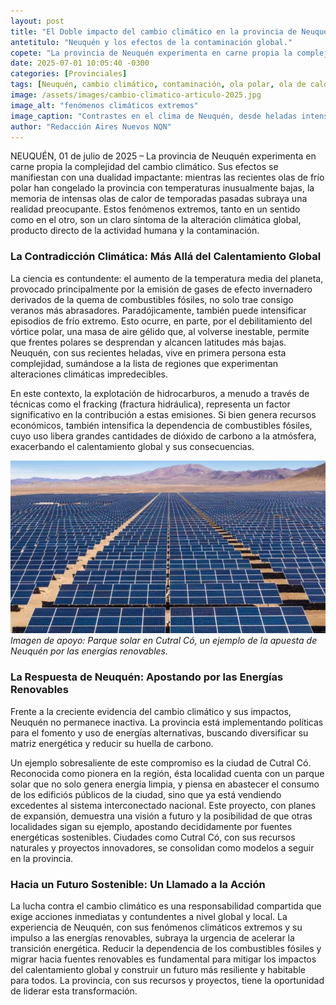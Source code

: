 ```yaml
---
layout: post
title: "El Doble impacto del cambio climático en la provincia de Neuquén y la ruta hacia la sostenibilidad."
antetitulo: "Neuquén y los efectos de la contaminación global."
copete: "La provincia de Neuquén experimenta en carne propia la complejidad del cambio climático. Sus efectos se manifiestan con una dualidad impactante: mientras las recientes olas de frío polar han congelado la cordillera con temperaturas inusualmente bajas, la memoria de intensas olas de calor de temporadas pasadas subraya una realidad preocupante. Estos fenómenos extremos, tanto en un sentido como en el otro, son un claro síntoma de la alteración climática global, producto directo de la actividad humana y la contaminación."
date: 2025-07-01 10:05:40 -0300
categories: [Provinciales]
tags: [Neuquén, cambio climático, contaminación, ola polar, ola de calor, fracking, energías renovables, Cutral Có, sostenibilidad]
image: /assets/images/cambio-climatico-articulo-2025.jpg
image_alt: "fenómenos climáticos extremos"
image_caption: "Contrastes en el clima de Neuquén, desde heladas intensas hasta olas de calor."
author: "Redacción Aires Nuevos NQN"
---
```


NEUQUÉN, 01 de julio de 2025 – La provincia de Neuquén experimenta en carne propia la complejidad del cambio climático. Sus efectos se manifiestan con una dualidad impactante: mientras las recientes olas de frío polar han congelado la provincia con temperaturas inusualmente bajas, la memoria de intensas olas de calor de temporadas pasadas subraya una realidad preocupante. Estos fenómenos extremos, tanto en un sentido como en el otro, son un claro síntoma de la alteración climática global, producto directo de la actividad humana y la contaminación.

### La Contradicción Climática: Más Allá del Calentamiento Global

La ciencia es contundente: el aumento de la temperatura media del planeta, provocado principalmente por la emisión de gases de efecto invernadero derivados de la quema de combustibles fósiles, no solo trae consigo veranos más abrasadores. Paradójicamente, también puede intensificar episodios de frío extremo. Esto ocurre, en parte, por el debilitamiento del vórtice polar, una masa de aire gélido que, al volverse inestable, permite que frentes polares se desprendan y alcancen latitudes más bajas. Neuquén, con sus recientes heladas, vive en primera persona esta complejidad, sumándose a la lista de regiones que experimentan alteraciones climáticas impredecibles.

En este contexto, la explotación de hidrocarburos, a menudo a través de técnicas como el fracking (fractura hidráulica), representa un factor significativo en la contribución a estas emisiones. Si bien genera recursos económicos, también intensifica la dependencia de combustibles fósiles, cuyo uso libera grandes cantidades de dióxido de carbono a la atmósfera, exacerbando el calentamiento global y sus consecuencias.

![Panel solar en Cutral Có, Neuquén, con paisaje de la Patagonia de fondo](/assets/images/parque-solar-cutra-co.jpg)
*Imagen de apoyo: Parque solar en Cutral Có, un ejemplo de la apuesta de Neuquén por las energías renovables.*

### La Respuesta de Neuquén: Apostando por las Energías Renovables

Frente a la creciente evidencia del cambio climático y sus impactos, Neuquén no permanece inactiva. La provincia está implementando políticas para el fomento y uso de energías alternativas, buscando diversificar su matriz energética y reducir su huella de carbono.

Un ejemplo sobresaliente de este compromiso es la ciudad de Cutral Có. Reconocida como pionera en la región, ésta localidad cuenta con un parque solar que no solo genera energía limpia, y piensa en abastecer el consumo de los edificiós públicos de la ciudad, sino que ya está vendiendo excedentes al sistema interconectado nacional. Este proyecto, con planes de expansión, demuestra una visión a futuro y la posibilidad de que otras localidades sigan su ejemplo, apostando decididamente por fuentes energéticas sostenibles. Ciudades como Cutral Có, con sus recursos naturales y proyectos innovadores, se consolidan como modelos a seguir en la provincia.

### Hacia un Futuro Sostenible: Un Llamado a la Acción

La lucha contra el cambio climático es una responsabilidad compartida que exige acciones inmediatas y contundentes a nivel global y local. La experiencia de Neuquén, con sus fenómenos climáticos extremos y su impulso a las energías renovables, subraya la urgencia de acelerar la transición energética. Reducir la dependencia de los combustibles fósiles y migrar hacia fuentes renovables es fundamental para mitigar los impactos del calentamiento global y construir un futuro más resiliente y habitable para todos. La provincia, con sus recursos y proyectos, tiene la oportunidad de liderar esta transformación.